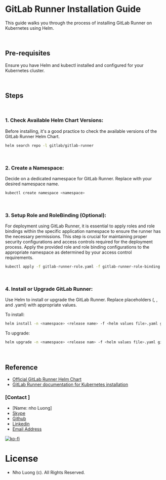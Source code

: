 # GitLab Runner Installation Guide
This guide walks you through the process of installing GitLab Runner on Kubernetes using Helm.

<br/>

## Pre-requisites
Ensure you have Helm and kubectl installed and configured for your Kubernetes cluster.

<br/>

## Steps

<br/>

### 1. Check Available Helm Chart Versions:

Before installing, it's a good practice to check the available versions of the GitLab Runner Helm Chart.
```bash
helm search repo -l gitlab/gitlab-runner
```

<br/>

### 2. Create a Namespace:

Decide on a dedicated namespace for GitLab Runner. Replace <namespace> with your desired namespace name.
```bash
kubectl create namespace <namespace>
```

<br/>

### 3. Setup Role and RoleBinding (Optional):

For deployment using GitLab Runner, it is essential to apply roles and role bindings within the specific application namespace to ensure the runner has the necessary permissions. This step is crucial for maintaining proper security configurations and access controls required for the deployment process. Apply the provided role and role binding configurations to the appropriate namespace as determined by your access control requirements.
```bash
kubectl apply -f gitlab-runner-role.yaml -f gitlab-runner-role-binding.yaml -n <namespace>
```

<br/>

### 4. Install or Upgrade GitLab Runner:

Use Helm to install or upgrade the GitLab Runner. Replace placeholders (<namespace>, <release name>, and <helm values file>.yaml) with appropriate values.

To install:
```bash
helm install -n <namespace> <release name> -f <helm values file>.yaml gitlab/gitlab-runner
```

To upgrade:
```bash
helm upgrade -n <namespace> <release nam> -f <helm values file>.yaml gitlab/gitlab-runner
```

<br/>

## Reference
- [Official GitLab Runner Helm Chart](https://gitlab.com/gitlab-org/charts/gitlab-runner)
- [GitLab Runner documentation for Kubernetes installation](https://docs.gitlab.com/runner/install/kubernetes.html)

### [Contact ]
* [Name: nho Luong]
* [Skype](luongutnho_skype)
* [Github](https://github.com/nholuongut/)
* [Linkedin](https://www.linkedin.com/in/nholuong/)
* [Email Address](luongutnho@hotmail.com) 

[![ko-fi](https://ko-fi.com/img/githubbutton_sm.svg)](https://ko-fi.com/nholuong)

# License
* Nho Luong (c). All Rights Reserved.